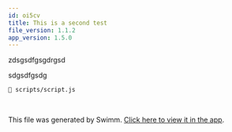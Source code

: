 ```yaml
---
id: oi5cv
title: This is a second test
file_version: 1.1.2
app_version: 1.5.0
---
```


zdsgsdfgsgdrgsd

sdgsdfgsdg

`📄 scripts/script.js`

<br/>

This file was generated by Swimm. [Click here to view it in the app](/repos/Z2l0aHViJTNBJTNBc21hcnQtbWlycm9yJTNBJTNBSWRpdFllZ2VyU3dpbW0=/docs/oi5cv).
